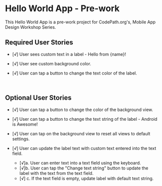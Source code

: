 # Hello World App - Pre-work
This Hello World App is a pre-work project for CodePath.org's, Mobile App Design Workshop Series.



## Required User Stories
- [√] User sees custom text in a label - Hello from {name}!
- [√] User see custom background color.
- [√] User can tap a button to change the text color of the label.
  
  </br>
 

## Optional User Stories
- [√] User can tap a button to change the color of the background view.

- [√] User can tap a button to change the text string of the label - Android is Awesome!

- [√] User can tap on the background view to reset all views to default settings.

- [√] User can update the label text with custom text entered into the text field.
   - [√]a. User can enter text into a text field using the keyboard.
  - [√]b. User can tap the "Change text string" button to update the label with the text from the text field.
  - [√] c. If the text field is empty, update label with default text string.
